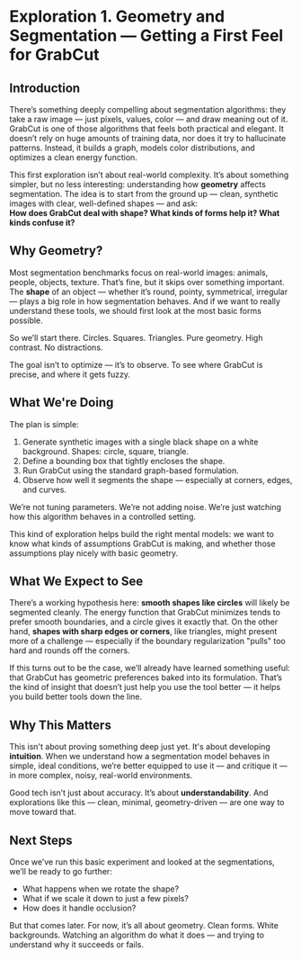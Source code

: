 # Exploration 1. Geometry and Segmentation — Getting a First Feel for GrabCut

## Introduction

There’s something deeply compelling about segmentation algorithms: they take a raw image — just pixels, values, color — and draw meaning out of it. GrabCut is one of those algorithms that feels both practical and elegant. It doesn’t rely on huge amounts of training data, nor does it try to hallucinate patterns. Instead, it builds a graph, models color distributions, and optimizes a clean energy function. 

This first exploration isn’t about real-world complexity. It’s about something simpler, but no less interesting: understanding how **geometry** affects segmentation. The idea is to start from the ground up — clean, synthetic images with clear, well-defined shapes — and ask:  
**How does GrabCut deal with shape? What kinds of forms help it? What kinds confuse it?**

## Why Geometry?

Most segmentation benchmarks focus on real-world images: animals, people, objects, texture. That’s fine, but it skips over something important. The **shape** of an object — whether it’s round, pointy, symmetrical, irregular — plays a big role in how segmentation behaves. And if we want to really understand these tools, we should first look at the most basic forms possible.

So we’ll start there. Circles. Squares. Triangles. Pure geometry. High contrast. No distractions.

The goal isn’t to optimize — it’s to observe. To see where GrabCut is precise, and where it gets fuzzy.

## What We're Doing

The plan is simple:

1. Generate synthetic images with a single black shape on a white background. Shapes: circle, square, triangle.
2. Define a bounding box that tightly encloses the shape.
3. Run GrabCut using the standard graph-based formulation.
4. Observe how well it segments the shape — especially at corners, edges, and curves.

We’re not tuning parameters. We’re not adding noise. We’re just watching how this algorithm behaves in a controlled setting.

This kind of exploration helps build the right mental models: we want to know what kinds of assumptions GrabCut is making, and whether those assumptions play nicely with basic geometry.

## What We Expect to See

There’s a working hypothesis here: **smooth shapes like circles** will likely be segmented cleanly. The energy function that GrabCut minimizes tends to prefer smooth boundaries, and a circle gives it exactly that. On the other hand, **shapes with sharp edges or corners**, like triangles, might present more of a challenge — especially if the boundary regularization "pulls" too hard and rounds off the corners.

If this turns out to be the case, we’ll already have learned something useful: that GrabCut has geometric preferences baked into its formulation. That’s the kind of insight that doesn’t just help you use the tool better — it helps you build better tools down the line.

## Why This Matters

This isn't about proving something deep just yet. It's about developing **intuition**. When we understand how a segmentation model behaves in simple, ideal conditions, we’re better equipped to use it — and critique it — in more complex, noisy, real-world environments.

Good tech isn’t just about accuracy. It’s about **understandability**. And explorations like this — clean, minimal, geometry-driven — are one way to move toward that.

## Next Steps

Once we’ve run this basic experiment and looked at the segmentations, we’ll be ready to go further:

- What happens when we rotate the shape?
- What if we scale it down to just a few pixels?
- How does it handle occlusion?

But that comes later. For now, it’s all about geometry. Clean forms. White backgrounds. Watching an algorithm do what it does — and trying to understand why it succeeds or fails.
